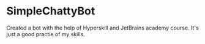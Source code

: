 # SimpleChattyBot
Created a bot with the help of Hyperskill and JetBrains academy course.
It's just a good practie of my skills.
